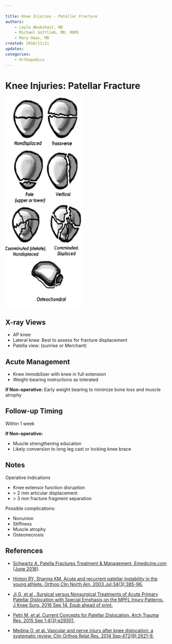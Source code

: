 ```yaml
---

title: Knee Injuries - Patellar Fracture
authors:
    - Layla Abubshait, MD
    - Michael Gottlieb, MD, RDMS
    - Mary Haas, MD
created: 2016/11/21
updates:
categories:
    - Orthopedics
---
```


# Knee Injuries: Patellar Fracture

![Drawing of the types of patellar fractures](image-1.png)

## X-ray Views

- AP knee
- Lateral knee: Best to assess for fracture displacement
- Patella view: (sunrise or Merchant)

## Acute Management

- Knee immobilizer with knee in full extension
- Weight-bearing instructions as tolerated

**If Non-operative:** Early weight bearing to minimize bone loss and muscle atrophy

## Follow-up Timing

Within 1 week

**If Non-operative:**

- Muscle strengthening education
- Likely conversion to long leg cast or locking knee brace

## Notes

Operative Indications

- Knee extensor function disruption
- \> 2 mm articular displacement
- \> 3 mm fracture fragment separation

Possible complications:

- Nonunion
- Stiffness
- Muscle atrophy
- Osteonecrosis

## References

- [Schwartz A. Patella Fractures Treatment & Management, Emedicine.com (June 2016)](http://emedicine.medscape.com/article/1249384-treatment).

- [Hinton RY, Sharma KM. Acute and recurrent patellar instability in the young athlete. Orthop Clin North Am. 2003 Jul;34(3):385-96.](https://www.ncbi.nlm.nih.gov/pubmed/?term=12974488)

- [Ji G, et al . Surgical versus Nonsurgical Treatments of Acute Primary Patellar Dislocation with Special Emphasis on the MPFL Injury Patterns. J Knee Surg. 2016 Sep 14. Epub ahead of print.](https://www.ncbi.nlm.nih.gov/pubmed/?term=27626368.)

- [Petri M, et al. Current Concepts for Patellar Dislocation. Arch Trauma Res. 2015 Sep 1;4(3):e29301.](https://www.ncbi.nlm.nih.gov/pubmed/?term=26566512)

- [Medina O, et al. Vascular and nerve injury after knee dislocation: a systematic review. Clin Orthop Relat Res. 2014 Sep;472(9):2621-9.](https://www.ncbi.nlm.nih.gov/pubmed/?term=24554457)
